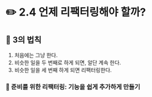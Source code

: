 # ✏️ 2.4 언제 리팩터링해야 할까?

## 🎈 3의 법칙

1. 처음에는 그냥 한다.
2. 비슷한 일을 두 번째로 하게 되면, 알단 계속 한다.
3. 비슷한 일을 세 번째 하게 되면 리팩터링한다.



### 🔗 준비를 위한 리팩터링: 기능을 쉽게 추가하게 만들기
